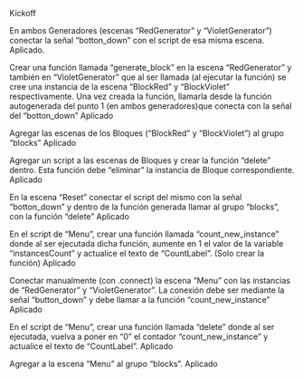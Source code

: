 Kickoff

En ambos Generadores (escenas “RedGenerator” y “VioletGenerator”) conectar la señal “botton_down” con el script de esa misma escena.
Aplicado.


Crear una función llamada “generate_block” en la escena “RedGenerator” y también en “VioletGenerator” que al ser llamada (al ejecutar la función) se cree una instancia de la escena “BlockRed” y “BlockViolet” respectivamente. Una vez creada la función, llamarla desde la función autogenerada del punto 1 (en ambos generadores)que conecta con la señal del “botton_down”
Aplicado


Agregar las escenas de los Bloques (“BlockRed” y “BlockViolet”) al grupo “blocks”
Aplicado


Agregar un script a las escenas de Bloques y crear la función “delete” dentro. Esta función debe “eliminar” la instancia de Bloque correspondiente.
Aplicado

En la escena “Reset” conectar el script del mismo con la señal “botton_down” y dentro de la función generada llamar al grupo “blocks”, con la función “delete”
Aplicado

En el script de “Menu”, crear una función llamada “count_new_instance” donde al ser ejecutada dicha función, aumente en 1 el valor de la variable “instancesCount” y actualice el texto de “CountLabel”. (Solo crear la función)
Aplicado

Conectar manualmente (con .connect) la escena “Menu” con las instancias de “RedGenerator” y “VioletGenerator”. La conexión debe ser mediante la señal “button_down” y debe llamar a la función “count_new_instance” 
Aplicado


En el script de “Menu”, crear una función llamada “delete” donde al ser ejecutada, vuelva a poner en “0” el contador “count_new_instance” y actualice el texto de “CountLabel”.
Aplicado

Agregar a la escena “Menu” al grupo “blocks”.
Aplicado
